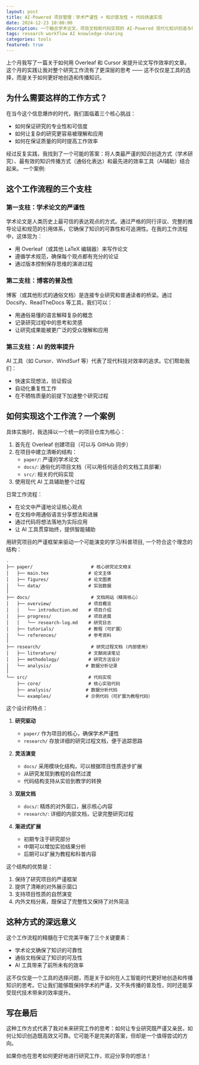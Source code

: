 ```yaml
---
layout: post
title: AI-Powered 项目管理：学术严谨性 + 知识普及性 + 代码快速实现
date: 2024-12-23 10:00:00
description: 一个融合学术论文、项目文档和代码实现的 AI-Powered 现代化知识创造与传播体系
tags: research workflow AI knowledge-sharing
categories: tools
featured: true
---
```


上个月我写了一篇关于如何用 Overleaf 和 Cursor 来提升论文写作效率的文章。这个月的实践让我对整个研究工作流有了更深层的思考 —— 这不仅仅是工具的选择，而是关于如何更好地创造和传播知识。

## 为什么需要这样的工作方式？

在当今这个信息爆炸的时代，我们面临着三个核心挑战：

- 如何保证研究的专业性和可信度
- 如何让复杂的研究更容易被理解和应用
- 如何在保证质量的同时提高工作效率

经过反复实践，我找到了一个可能的答案：将人类最严谨的知识创造方式（学术研究）、最有效的知识传播方式（通俗化表达）和最先进的效率工具（AI辅助）结合起来。 一个案例:

## 这个工作流程的三个支柱

### 第一支柱：学术论文的严谨性

学术论文是人类历史上最可信的表达观点的方式。通过严格的同行评议、完整的推导论证和规范的引用体系，它确保了知识的可靠性和可追溯性。在我的工作流程中，这体现为：

- 用 Overleaf（或其他 LaTeX 编辑器）来写作论文
- 遵循学术规范，确保每个观点都有充分的论证
- 通过版本控制保存思维的演进过程

### 第二支柱：博客的普及性

博客（或其他形式的通俗文档）是连接专业研究和普通读者的桥梁。通过 Docsify、ReadTheDocs 等工具，我们可以：

- 用通俗易懂的语言解释复杂的概念
- 记录研究过程中的思考和灵感
- 让研究成果能被更广泛的受众理解和应用

### 第三支柱：AI 的效率提升

AI 工具（如 Cursor、WindSurf 等）代表了现代科技对效率的追求。它们帮助我们：

- 快速实现想法，验证假设
- 自动化重复性工作
- 在不牺牲质量的前提下加速整个研究过程

## 如何实现这个工作流？一个案例

具体实施时，我选择以一个统一的项目仓库为核心：

1. 首先在 Overleaf 创建项目（可以与 GitHub 同步）
2. 在项目中建立清晰的结构：
   - `paper/`: 严谨的学术论文
   - `docs/`: 通俗化的项目文档（可以用任何适合的文档工具部署）
   - `src/`: 相关的代码实现
3. 使用现代 AI 工具辅助整个过程

日常工作流程：

- 在论文中严谨地论证核心观点
- 在文档中用通俗语言分享想法和进展
- 通过代码将想法落地为实际应用
- 让 AI 工具贯穿始终，提供智能辅助

用研究项目的严谨框架来驱动一个可能演变的学习/科普项目, 一个符合这个理念的结构：

```
.
├── paper/                      # 核心研究论文相关
│   ├── main.tex               # 论文主体
│   ├── figures/               # 论文图表
│   └── data/                  # 实验数据
│
├── docs/                       # 文档网站（精简核心）
│   ├── overview/              # 项目概览
│   │   └── introduction.md    # 项目介绍
│   ├── progress/              # 项目进展
│   │   └── research-log.md    # 研究日志
│   ├── tutorials/             # 教程（可扩展）
│   └── references/            # 参考资料
│
├── research/                   # 研究过程文档 (内部使用)
│   ├── literature/            # 文献阅读笔记
│   ├── methodology/           # 研究方法设计
│   └── analysis/             # 数据分析记录
│
└── src/                       # 代码实现
    ├── core/                  # 核心实验代码
    ├── analysis/             # 数据分析代码
    └── examples/             # 示例代码（可扩展为教程代码）
```

这个设计的特点：

1. **研究驱动**

   - `paper/` 作为项目的核心，确保学术严谨性
   - `research/` 存放详细的研究过程文档，便于追踪思路

2. **灵活演变**

   - `docs/` 采用模块化结构，可以根据项目性质逐步扩展
   - 从研究发现到教程的自然过渡
   - 代码结构支持从实验到教学的转换

3. **双层文档**
   - `docs/`: 精炼的对外窗口，展示核心内容
   - `research/`: 详细的内部文档，记录完整研究过程
4. **渐进式扩展**
   - 初期专注于研究部分
   - 中期可以增加实验结果分析
   - 后期可以扩展为教程和科普内容

这个结构的优势是：

1. 保持了研究项目的严谨框架
2. 提供了清晰的对外展示窗口
3. 支持项目性质的自然演变
4. 内外文档分离，既保证了完整性又保持了对外简洁

## 这种方式的深远意义

这个工作流程的精髓在于它完美平衡了三个关键要素：

- 学术论文确保了知识的可靠性
- 通俗文档保证了知识的可及性
- AI 工具带来了前所未有的效率

这不仅仅是一个工具的选择问题，而是关于如何在人工智能时代更好地创造和传播知识的思考。它让我们能够既保持学术的严谨，又不失传播的普及性，同时还能享受现代技术带来的效率提升。

## 写在最后

这种工作方式代表了我对未来研究工作的思考：如何让专业研究既严谨又亲民，如何让知识创造既高效又可靠。它可能不是完美的答案，但却是一个值得尝试的方向。

如果你也在思考如何更好地进行研究工作，欢迎分享你的想法！
